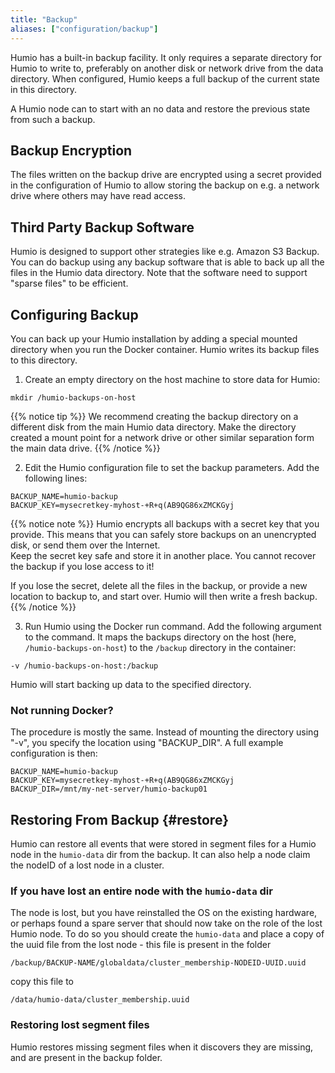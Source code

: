 ```yaml
---
title: "Backup"
aliases: ["configuration/backup"]
---
```


Humio has a built-in backup facility. It only requires a separate
directory for Humio to write to, preferably on another disk or network
drive from the data directory. When configured, Humio keeps a full
backup of the current state in this directory.

A Humio node can to start with an no data and restore the previous
state from such a backup.

## Backup Encryption

The files written on the backup drive are encrypted using a secret provided in the configuration of Humio to
allow storing the backup on e.g. a network drive where others may have
read access.

## Third Party Backup Software

Humio is designed to support other strategies like e.g. Amazon S3 Backup.
You can do backup using any backup software that is able to back up
all the files in the Humio data directory.
Note that the software need to support "sparse files" to be efficient.

## Configuring Backup

You can back up your Humio installation by adding a special mounted directory
when you run the Docker container. Humio writes its backup files to this directory.

1. Create an empty directory on the host machine to store data for Humio:

```shell
mkdir /humio-backups-on-host
```

{{% notice tip %}}
We recommend creating the backup directory on a
different disk from the main Humio data directory. Make the directory
created a mount point for a network drive or other similar separation
form the main data drive.
{{% /notice %}}

2. Edit the Humio configuration file to set the backup parameters. Add the following lines:

```shell
BACKUP_NAME=humio-backup
BACKUP_KEY=mysecretkey-myhost-+R+q(AB9QG86xZMCKGyj
```

{{% notice note %}}
Humio encrypts all backups with a secret key that you provide. This means that you can safely
store backups on an unencrypted disk, or send them over the Internet.  
Keep the secret key safe and store it in another place. You cannot recover
the backup if you lose access to it!

If you lose the secret, delete all the files in the backup,
or provide a new location to backup to, and start over.
Humio will then write a fresh backup.
{{% /notice %}}

3. Run Humio using the Docker run command. Add the following argument to the command. It maps the backups directory on the host (here, `/humio-backups-on-host`) to the `/backup` directory in the container:

```shell
-v /humio-backups-on-host:/backup
```

Humio will start backing up data to the specified directory.

### Not running Docker?
The procedure is mostly the same.
Instead of mounting the directory using "-v", you specify the location using "BACKUP_DIR".
A full example configuration is then:

``` shell
BACKUP_NAME=humio-backup
BACKUP_KEY=mysecretkey-myhost-+R+q(AB9QG86xZMCKGyj
BACKUP_DIR=/mnt/my-net-server/humio-backup01
```

## Restoring From Backup {#restore}

Humio can restore all events that were stored in segment files for a Humio node in the `humio-data` dir from the backup.
It can also help a node claim the nodeID of a lost node in a cluster.

### If you have lost an entire node with the `humio-data` dir

The node is lost, but you have reinstalled the OS on the existing
hardware, or perhaps found a spare server that should now take on the
role of the lost Humio node. To do so you should create the
`humio-data` and place a copy of the uuid file from the lost node -
this file is present in the folder
```
/backup/BACKUP-NAME/globaldata/cluster_membership-NODEID-UUID.uuid
```

copy this file to

```
/data/humio-data/cluster_membership.uuid
```

### Restoring lost segment files
Humio restores missing segment files when it discovers they are missing, and are present in the backup folder.
